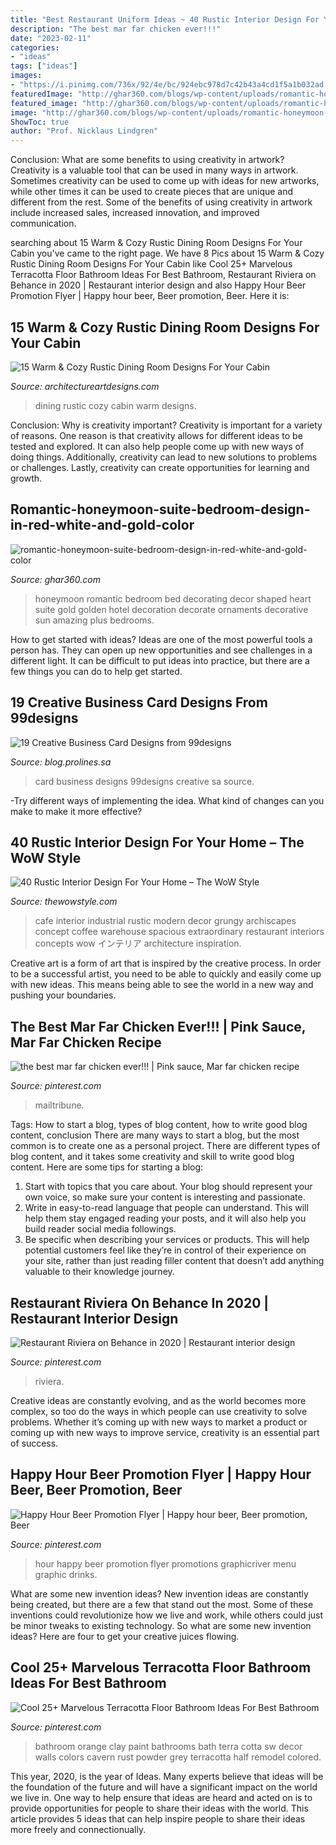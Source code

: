```yaml
---
title: "Best Restaurant Uniform Ideas ~ 40 Rustic Interior Design For Your Home – The Wow Style"
description: "The best mar far chicken ever!!!"
date: "2023-02-11"
categories:
- "ideas"
tags: ["ideas"]
images:
- "https://i.pinimg.com/736x/92/4e/bc/924ebc978d7c42b43a4cd1f5a1b032ad.jpg"
featuredImage: "http://ghar360.com/blogs/wp-content/uploads/romantic-honeymoon-suite-bedroom-design-in-red-white-and-gold-color-with-beautiful-bed-set-with-red-heart-ornaments-and-decorative-bed-cover-plus-amazing-golden-sun-shaped-wall-decor-decorating-ideas.jpg"
featured_image: "http://ghar360.com/blogs/wp-content/uploads/romantic-honeymoon-suite-bedroom-design-in-red-white-and-gold-color-with-beautiful-bed-set-with-red-heart-ornaments-and-decorative-bed-cover-plus-amazing-golden-sun-shaped-wall-decor-decorating-ideas.jpg"
image: "http://ghar360.com/blogs/wp-content/uploads/romantic-honeymoon-suite-bedroom-design-in-red-white-and-gold-color-with-beautiful-bed-set-with-red-heart-ornaments-and-decorative-bed-cover-plus-amazing-golden-sun-shaped-wall-decor-decorating-ideas.jpg"
ShowToc: true
author: "Prof. Nicklaus Lindgren"
---
```



Conclusion: What are some benefits to using creativity in artwork?
Creativity is a valuable tool that can be used in many ways in artwork. Sometimes creativity can be used to come up with ideas for new artworks, while other times it can be used to create pieces that are unique and different from the rest. Some of the benefits of using creativity in artwork include increased sales, increased innovation, and improved communication.

	

		
searching about 15 Warm &amp; Cozy Rustic Dining Room Designs For Your Cabin you've came to the right page. We have 8 Pics about 15 Warm &amp; Cozy Rustic Dining Room Designs For Your Cabin like Cool 25+ Marvelous Terracotta Floor Bathroom Ideas For Best Bathroom, Restaurant Riviera on Behance in 2020 | Restaurant interior design and also Happy Hour Beer Promotion Flyer | Happy hour beer, Beer promotion, Beer. Here it is:
		
    
## 15 Warm &amp; Cozy Rustic Dining Room Designs For Your Cabin

<img loading=lazy src="https://www.architectureartdesigns.com/wp-content/uploads/2014/10/15-Warm-Cozy-Rustic-Dining-Room-Designs-For-Your-Cabin-3-630x839.jpg" onerror="this.onerror=null;this.src='https://tse3.mm.bing.net/th?id=OIP.FAooQ7QbBUNuKanab2HwhQHaJ3&amp;pid=15.1';" alt="15 Warm &amp; Cozy Rustic Dining Room Designs For Your Cabin">

_Source: architectureartdesigns.com_

>dining rustic cozy cabin warm designs. 

	

Conclusion: Why is creativity important?
Creativity is important for a variety of reasons. One reason is that creativity allows for different ideas to be tested and explored. It can also help people come up with new ways of doing things. Additionally, creativity can lead to new solutions to problems or challenges. Lastly, creativity can create opportunities for learning and growth.

    
## Romantic-honeymoon-suite-bedroom-design-in-red-white-and-gold-color

<img loading=lazy src="http://ghar360.com/blogs/wp-content/uploads/romantic-honeymoon-suite-bedroom-design-in-red-white-and-gold-color-with-beautiful-bed-set-with-red-heart-ornaments-and-decorative-bed-cover-plus-amazing-golden-sun-shaped-wall-decor-decorating-ideas.jpg" onerror="this.onerror=null;this.src='https://tse4.mm.bing.net/th?id=OIP.72leKb6Sws9YqQmj4eDAXwHaD8&amp;pid=15.1';" alt="romantic-honeymoon-suite-bedroom-design-in-red-white-and-gold-color">

_Source: ghar360.com_

>honeymoon romantic bedroom bed decorating decor shaped heart suite gold golden hotel decoration decorate ornaments decorative sun amazing plus bedrooms. 

	

How to get started with ideas?
Ideas are one of the most powerful tools a person has. They can open up new opportunities and see challenges in a different light. It can be difficult to put ideas into practice, but there are a few things you can do to help get started.

    
## 19 Creative Business Card Designs From 99designs

<img loading=lazy src="http://blog.prolines.sa/wp-content/uploads/2015/06/99designs-Business-Card-10.jpg" onerror="this.onerror=null;this.src='https://tse4.mm.bing.net/th?id=OIP.LmFisAkqoBaEeaJZ1_iN2gHaFk&amp;pid=15.1';" alt="19 Creative Business Card Designs from 99designs">

_Source: blog.prolines.sa_

>card business designs 99designs creative sa source. 

	

-Try different ways of implementing the idea. What kind of changes can you make to make it more effective? 

    
## 40 Rustic Interior Design For Your Home – The WoW Style

<img loading=lazy src="http://thewowstyle.com/wp-content/uploads/2015/01/rustic-interior-decorating-ideas.jpg" onerror="this.onerror=null;this.src='https://tse4.mm.bing.net/th?id=OIP.lVD1vK1yyvExKiRK1cba3wHaEZ&amp;pid=15.1';" alt="40 Rustic Interior Design For Your Home – The WoW Style">

_Source: thewowstyle.com_

>cafe interior industrial rustic modern decor grungy archiscapes concept coffee warehouse spacious extraordinary restaurant interiors concepts wow インテリア architecture inspiration. 

	

Creative art is a form of art that is inspired by the creative process. In order to be a successful artist, you need to be able to quickly and easily come up with new ideas. This means being able to see the world in a new way and pushing your boundaries.

    
## The Best Mar Far Chicken Ever!!! | Pink Sauce, Mar Far Chicken Recipe

<img loading=lazy src="https://i.pinimg.com/736x/32/87/f5/3287f5fafa1a4f95d09fffdeb643fe46--mars-chinese-food.jpg" onerror="this.onerror=null;this.src='https://tse3.mm.bing.net/th?id=OIP.220bb760E2OU2TCh9ogTpQHaHa&amp;pid=15.1';" alt="the best mar far chicken ever!!! | Pink sauce, Mar far chicken recipe">

_Source: pinterest.com_

>mailtribune. 

	

Tags: How to start a blog, types of blog content, how to write good blog content, conclusion
There are many ways to start a blog, but the most common is to create one as a personal project. There are different types of blog content, and it takes some creativity and skill to write good blog content. Here are some tips for starting a blog:
1. Start with topics that you care about. Your blog should represent your own voice, so make sure your content is interesting and passionate.
2. Write in easy-to-read language that people can understand. This will help them stay engaged reading your posts, and it will also help you build reader social media followings.
3. Be specific when describing your services or products. This will help potential customers feel like they’re in control of their experience on your site, rather than just reading filler content that doesn’t add anything valuable to their knowledge journey. 

    
## Restaurant Riviera On Behance In 2020 | Restaurant Interior Design

<img loading=lazy src="https://i.pinimg.com/736x/5f/f4/9a/5ff49a19c2a2cdaadec0bdfaf8169091.jpg" onerror="this.onerror=null;this.src='https://tse1.mm.bing.net/th?id=OIP.o-1EphD28yByQG0dMx3RCAHaLH&amp;pid=15.1';" alt="Restaurant Riviera on Behance in 2020 | Restaurant interior design">

_Source: pinterest.com_

>riviera. 

	

Creative ideas are constantly evolving, and as the world becomes more complex, so too do the ways in which people can use creativity to solve problems. Whether it’s coming up with new ways to market a product or coming up with new ways to improve service, creativity is an essential part of success.

    
## Happy Hour Beer Promotion Flyer | Happy Hour Beer, Beer Promotion, Beer

<img loading=lazy src="https://i.pinimg.com/736x/92/4e/bc/924ebc978d7c42b43a4cd1f5a1b032ad.jpg" onerror="this.onerror=null;this.src='https://tse3.mm.bing.net/th?id=OIP.trCZkMxaHkDeaOcdcaYVzgHaKd&amp;pid=15.1';" alt="Happy Hour Beer Promotion Flyer | Happy hour beer, Beer promotion, Beer">

_Source: pinterest.com_

>hour happy beer promotion flyer promotions graphicriver menu graphic drinks. 

	

What are some new invention ideas?
New invention ideas are constantly being created, but there are a few that stand out the most. Some of these inventions could revolutionize how we live and work, while others could just be minor tweaks to existing technology. So what are some new invention ideas? Here are four to get your creative juices flowing.

    
## Cool 25+ Marvelous Terracotta Floor Bathroom Ideas For Best Bathroom

<img loading=lazy src="https://i.pinimg.com/736x/ed/7e/cc/ed7eccf058ab66a976145b4ce60eb828.jpg" onerror="this.onerror=null;this.src='https://tse2.mm.bing.net/th?id=OIP.xheeOdvxHIDGtg0XD8ukqAHaLM&amp;pid=15.1';" alt="Cool 25+ Marvelous Terracotta Floor Bathroom Ideas For Best Bathroom">

_Source: pinterest.com_

>bathroom orange clay paint bathrooms bath terra cotta sw decor walls colors cavern rust powder grey terracotta half remodel colored. 

	

This year, 2020, is the year of Ideas. Many experts believe that ideas will be the foundation of the future and will have a significant impact on the world we live in. One way to help ensure that ideas are heard and acted on is to provide opportunities for people to share their ideas with the world. This article provides 5 ideas that can help inspire people to share their ideas more freely and connectionually.

